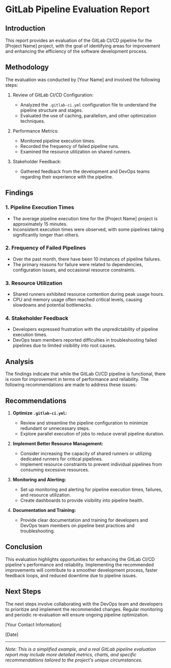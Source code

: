 # GitLab Pipeline Evaluation Report

## Introduction
This report provides an evaluation of the GitLab CI/CD pipeline for the [Project Name] project, with the goal of identifying areas for improvement and enhancing the efficiency of the software development process.

## Methodology
The evaluation was conducted by [Your Name] and involved the following steps:

1. Review of GitLab CI/CD Configuration:
   - Analyzed the `.gitlab-ci.yml` configuration file to understand the pipeline structure and stages.
   - Evaluated the use of caching, parallelism, and other optimization techniques.

2. Performance Metrics:
   - Monitored pipeline execution times.
   - Recorded the frequency of failed pipeline runs.
   - Examined the resource utilization on shared runners.

3. Stakeholder Feedback:
   - Gathered feedback from the development and DevOps teams regarding their experience with the pipeline.

## Findings

### 1. Pipeline Execution Times
- The average pipeline execution time for the [Project Name] project is approximately 15 minutes.
- Inconsistent execution times were observed, with some pipelines taking significantly longer than others.

### 2. Frequency of Failed Pipelines
- Over the past month, there have been 10 instances of pipeline failures.
- The primary reasons for failure were related to dependencies, configuration issues, and occasional resource constraints.

### 3. Resource Utilization
- Shared runners exhibited resource contention during peak usage hours.
- CPU and memory usage often reached critical levels, causing slowdowns and potential bottlenecks.

### 4. Stakeholder Feedback
- Developers expressed frustration with the unpredictability of pipeline execution times.
- DevOps team members reported difficulties in troubleshooting failed pipelines due to limited visibility into root causes.

## Analysis

The findings indicate that while the GitLab CI/CD pipeline is functional, there is room for improvement in terms of performance and reliability. The following recommendations are made to address these issues:

## Recommendations

1. **Optimize `.gitlab-ci.yml`:**
   - Review and streamline the pipeline configuration to minimize redundant or unnecessary steps.
   - Explore parallel execution of jobs to reduce overall pipeline duration.

2. **Implement Better Resource Management:**
   - Consider increasing the capacity of shared runners or utilizing dedicated runners for critical pipelines.
   - Implement resource constraints to prevent individual pipelines from consuming excessive resources.

3. **Monitoring and Alerting:**
   - Set up monitoring and alerting for pipeline execution times, failures, and resource utilization.
   - Create dashboards to provide visibility into pipeline health.

4. **Documentation and Training:**
   - Provide clear documentation and training for developers and DevOps team members on pipeline best practices and troubleshooting.

## Conclusion

This evaluation highlights opportunities for enhancing the GitLab CI/CD pipeline's performance and reliability. Implementing the recommended improvements will contribute to a smoother development process, faster feedback loops, and reduced downtime due to pipeline issues.

## Next Steps

The next steps involve collaborating with the DevOps team and developers to prioritize and implement the recommended changes. Regular monitoring and periodic re-evaluation will ensure ongoing pipeline optimization.

[Your Contact Information]

[Date]

---

*Note: This is a simplified example, and a real GitLab pipeline evaluation report may include more detailed metrics, charts, and specific recommendations tailored to the project's unique circumstances.*
